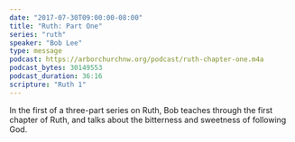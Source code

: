 ```yaml
---
date: "2017-07-30T09:00:00-08:00"
title: "Ruth: Part One"
series: "ruth"
speaker: "Bob Lee"
type: message
podcast: https://arborchurchnw.org/podcast/ruth-chapter-one.m4a
podcast_bytes: 30149553 
podcast_duration: 36:16
scripture: "Ruth 1"
---
```


In the first of a three-part series on Ruth, Bob teaches through the first chapter of Ruth, and talks about the bitterness and sweetness of following God.

